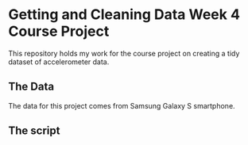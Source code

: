 # Getting and Cleaning Data Week 4 Course Project

This repository holds my work for the course project on creating a tidy dataset of accelerometer data. 

## The Data

The data for this project comes from Samsung Galaxy S smartphone. 

## The script
